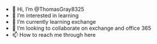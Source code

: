- 👋 Hi, I’m @ThomasGray8325
- 👀 I’m interested in learning
- 🌱 I’m currently learning exchange
- 💞️ I’m looking to collaborate on exchange and office 365
- 📫 How to reach me through here

<!---
ThomasGray8325/ThomasGray8325 is a ✨ special ✨ repository because its `README.md` (this file) appears on your GitHub profile.
You can click the Preview link to take a look at your changes.
--->
